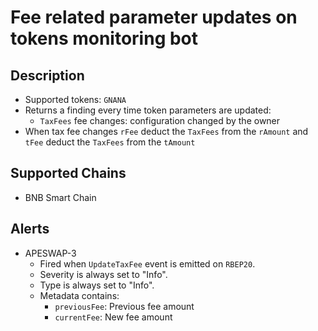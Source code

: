 # Fee related parameter updates on tokens monitoring bot

## Description

- Supported tokens: `GNANA`
- Returns a finding every time token parameters are updated:
  - `TaxFees` fee changes: configuration changed by the owner
- When tax fee changes `rFee` deduct the `TaxFees` from the `rAmount` and `tFee` deduct the `TaxFees` from the `tAmount`

## Supported Chains

- BNB Smart Chain

## Alerts

- APESWAP-3
  - Fired when `UpdateTaxFee` event is emitted on `RBEP20`.
  - Severity is always set to "Info".
  - Type is always set to "Info".
  - Metadata contains:
    - `previousFee`: Previous fee amount
    - `currentFee`: New fee amount

